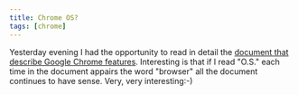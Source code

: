 ```yaml
---
title: Chrome OS?
tags: [chrome]
---
```

<p>Yesterday evening I had the opportunity to read in detail the <a href="http://www.google.com/googlebooks/chrome/" target="_blank">document that describe Google Chrome features</a>. Interesting is that if I read &quot;O.S.&quot; each time in the document appairs the word &quot;browser&quot; all the document continues to have sense. Very, very interesting:-)</p>
